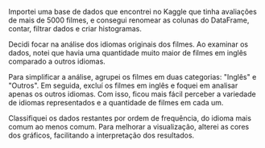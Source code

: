 Importei uma base de dados que encontrei no Kaggle que tinha avaliações de mais de 5000 filmes, e consegui renomear as colunas do DataFrame, contar, filtrar dados e criar histogramas.

Decidi focar na análise dos idiomas originais dos filmes. Ao examinar os dados, notei que havia uma quantidade muito maior de filmes em inglês comparado a outros idiomas.

Para simplificar a análise, agrupei os filmes em duas categorias: "Inglês" e "Outros". Em seguida, excluí os filmes em inglês e foquei em analisar apenas os outros idiomas. Com isso, ficou mais fácil perceber a variedade de idiomas representados e a quantidade de filmes em cada um.

Classifiquei os dados restantes por ordem de frequência, do idioma mais comum ao menos comum. Para melhorar a visualização, alterei as cores dos gráficos, facilitando a interpretação dos resultados.
